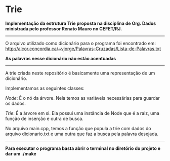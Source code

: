 # Trie
**Implementação da estrutura Trie proposta na disciplina de Org. Dados ministrada pelo professor Renato Mauro no CEFET/RJ.**

<hr>

O arquivo utilizado como dicionário para o programa foi encontrado em: http://alcor.concordia.ca/~vjorge/Palavras-Cruzadas/Lista-de-Palavras.txt

**As palavras nesse dicionário não estão acentuadas**

<hr>
A trie criada neste repositório é basicamente uma representação de um dicionário. 

Implementamos as seguintes classes:

*Node*: É o nó da árvore. Nela temos as variáveis necessárias para guardar os dados.

*Trie*: É a árvore em si. Ela possui uma instância de Node que é a raiz, uma função de inserção e outra de busca.

No arquivo main.cpp, temos a função que popula a trie com dados do arquivo dicionario.txt e uma outra que faz a busca pela palavra desejada.
<hr>

**Para executar o programa basta abrir o terminal no diretório do projeto e dar um ./make**
